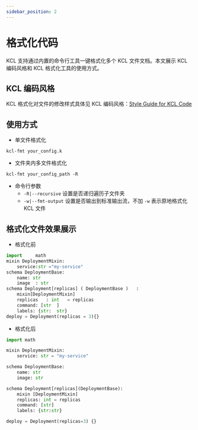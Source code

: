 ```yaml
---
sidebar_position: 2
---
```


# 格式化代码

KCL 支持通过内置的命令行工具一键格式化多个 KCL 文件文档。本文展示 KCL 编码风格和 KCL 格式化工具的使用方式。

## KCL 编码风格

KCL 格式化对文件的修改样式具体见 KCL 编码风格：[Style Guide for KCL Code](../../lang/lang/spec/codestyle.md)

## 使用方式

* 单文件格式化

```text
kcl-fmt your_config.k
```

* 文件夹内多文件格式化

```text
kcl-fmt your_config_path -R
```

* 命令行参数
  * `-R|--recursive` 设置是否递归遍历子文件夹
  * `-w|--fmt-output` 设置是否输出到标准输出流，不加 `-w` 表示原地格式化 KCL 文件

## 格式化文件效果展示

* 格式化前

```py
import     math
mixin DeploymentMixin:
    service:str ="my-service"
schema DeploymentBase:
    name: str
    image  : str
schema Deployment[replicas] ( DeploymentBase )   :
    mixin[DeploymentMixin]
    replicas   : int   = replicas
    command: [str  ]
    labels: {str:  str}
deploy = Deployment(replicas = 3){}
```

* 格式化后

```py
import math

mixin DeploymentMixin:
    service: str = "my-service"

schema DeploymentBase:
    name: str
    image: str

schema Deployment[replicas](DeploymentBase):
    mixin [DeploymentMixin]
    replicas: int = replicas
    command: [str]
    labels: {str:str}

deploy = Deployment(replicas=3) {}

```
